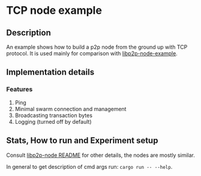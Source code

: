 # TCP node example
## Description
An example shows how to build a p2p node from the ground up with TCP protocol.
It is used mainly for comparison with [libp2p-node-example](https://github.com/eadventurous/libp2p-node-example).
## Implementation details
### Features
1. Ping
2. Minimal swarm connection and management
3. Broadcasting transaction bytes
4. Logging (turned off by default)

## Stats, How to run and Experiment setup

Consult [libp2p-node README](https://github.com/eadventurous/libp2p-node-example) for other details,
the nodes are mostly similar.

In general to get description of cmd args run: `cargo run -- --help`.